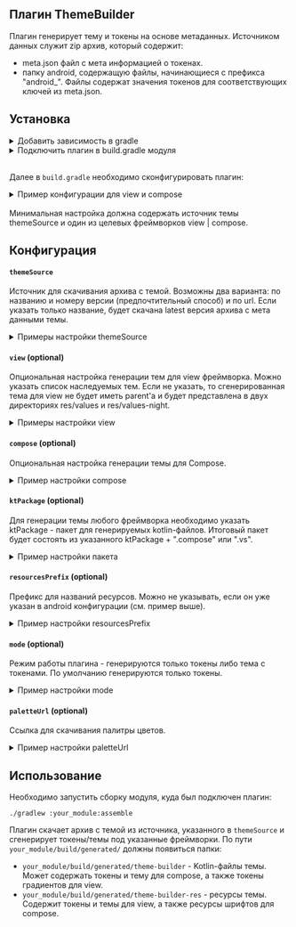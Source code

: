 ## Плагин ThemeBuilder

Плагин генерирует тему и токены на основе метаданных. Источником данных служит zip архив, который содержит:
- meta.json файл с мета информацией о токенах.
- папку android, содержащую файлы, начинающиеся с префикса "android_". Файлы содержат значения токенов для соответствующих ключей из meta.json.

## Установка
<details>
<summary>Добавить зависимость в gradle</summary>

```groovy
[plugins]
themebuilder = { id = "io.github.salute-developers.theme-builder-plugin" }
```
</details>

<details>

<summary>Подключить плагин в build.gradle модуля</summary>

```kotlin
plugins {
	id(libs.plugins.themebuilder.get().pluginId)
}
```
</details>
<br>

Далее в `build.gradle` необходимо сконфигурировать плагин:

<details>
<summary>Пример конфигурации для view и compose</summary>

```kotlin
plugins {
	...
	id(libs.plugins.themebuilder.get().pluginId)
}

android {
    namespace = "com.example.app.themebuilder"
    resourcePrefix = "thmbldr"
}

themeBuilder {
    themeSource(name = "stylesSalute", version = "0.1.0")
    view(parentThemeName = "Sdds.Theme")
    compose()
    ktPackage("com.example.app.themebuilder.tokens")
}
```
</details>
<br>
Минимальная настройка должна содержать источник темы themeSource и один из целевых фреймворков view | compose.

## Конфигурация

#### `themeSource`
Источник для скачивания архива с темой. Возможны два варианта: по названию и номеру версии (предпочтительный способ) и по url. Если указать только название, будет скачана latest версия архива с мета данными темы.

<details>
<summary>Примеры настройки themeSource</summary>

```kotlin
themeSource(name = "stylesSalute") // version = "latest"
```
```kotlin
themeSource(name = "stylesSalute", version = "0.1.0")
```
```kotlin
themeSource(url = "https://example.com/themes/theme.zip")
```
</details>

#### `view` (optional)
Опциональная настройка генерации тем для view фреймворка. Можно указать список наследуемых тем. 
Если не указать, то сгенерированная тема для view не будет иметь parent'a и будет представлена в двух директориях res/values и res/values-night.

<details>
<summary>Примеры настройки view</summary>

```kotlin
view { 
    themeParents {
        materialComponentsTheme() // Наследуемся от Theme.MaterialComponents и генерируем единственную тему c темными токенами
        materialComponentsTheme("DayNight") // Наследуемся от Theme.MaterialComponents.DayNight
        appCompatTheme("Light.NoActionBar") // Наследуемся от Theme.AppCompat.Light.NoActionBar и генерируем единственную тему cо светлыми токенами
        customTheme("Theme.App", ViewThemeType.DARK_LIGHT) // Наследумся от Theme.App и генерируем тему для двух режимов
        customTheme("Theme.Custom", ViewThemeType.DARK) // Наследумся от Theme.Custom и генерируем единственную тему c темными токенами
    }
}
```
```kotlin
view() // Тема не будет иметь parent'a
```
</details>

#### `compose` (optional)
Опциональная настройка генерации темы для Compose.

<details>
<summary>Пример настройки compose</summary>

```kotlin
compose()
```
</details>

#### `ktPackage` (optional)
Для генерации темы любого фреймворка необходимо указать ktPackage - пакет для генерируемых kotlin-файлов. Итоговый пакет будет состоять из указанного ktPackage + ".compose" или ".vs".

<details>
<summary>Пример настройки пакета</summary>

```kotlin
ktPackage("com.example.app.themebuilder.tokens")
```
</details>

#### `resourcesPrefix` (optional)
Префикс для названий ресурсов. Можно не указывать, если он уже указан в android конфигурации (см. пример выше).

<details>
<summary>Пример настройки resourcesPrefix</summary>

```kotlin
resourcesPrefix(prefix = "ds")
```
</details>

#### `mode` (optional) 
Режим работы плагина - генерируются только токены либо тема с токенами. По умолчанию генерируются только токены.

<details>
<summary>Пример настройки mode</summary>

```kotlin
mode(mode = ThemeBuilderMode.TOKENS_ONLY) // сгенерируются только токены
```
```kotlin
mode(mode = ThemeBuilderMode.THEME) // сгенерируются токены и темы
```
</details>

#### `paletteUrl` (optional) 
Ссылка для скачивания палитры цветов.

<details>
<summary>Пример настройки paletteUrl</summary>

```kotlin
paletteUrl(url = "https://example.com/themes/color-palette.json")
```
</details>

## Использование
Необходимо запустить сборку модуля, куда был подключен плагин:

 `./gradlew :your_module:assemble`

Плагин скачает архив с темой из источника, указанного в `themeSource` и сгенерирует токены/темы под указанные фреймворки. По пути `your_module/build/generated/` должны появиться папки:
- `your_module/build/generated/theme-builder` - Kotlin-файлы темы. Может содержать токены и тему для compose, а также токены градиентов для view.
- `your_module/build/generated/theme-builder-res` - ресурсы темы. Содержит токены и темы для view, а также ресурсы шрифтов для compose.

